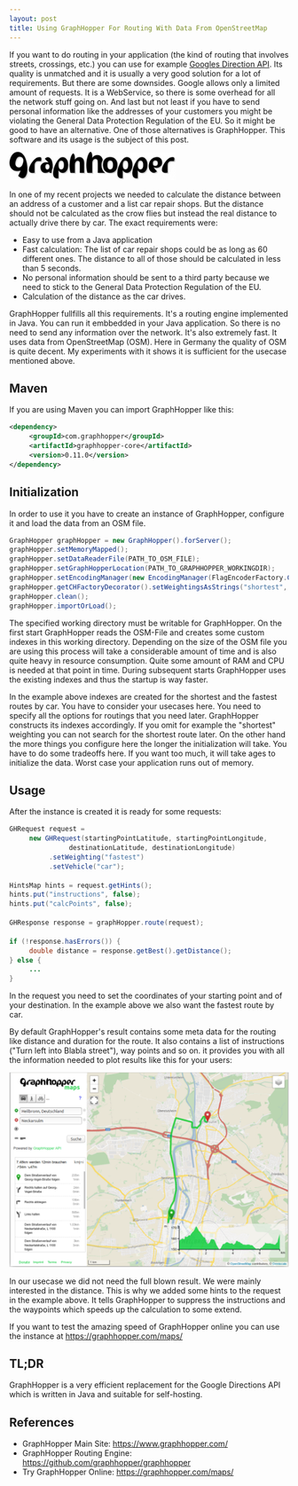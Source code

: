 ```yaml
---
layout: post
title: Using GraphHopper For Routing With Data From OpenStreetMap
---
```


If you want to do routing in your application (the kind of routing that involves streets, crossings, etc.) you can use for example [Googles Direction API](https://developers.google.com/maps/documentation/directions/intro). Its quality is unmatched and it is usually a very good solution for a lot of requirements. But there are some downsides. Google allows only a limited amount of requests. It is a WebService, so there is some overhead for all the network stuff going on. And last but not least if you have to send personal information like the addresses of your customers you might be violating the General Data Protection Regulation of the EU. So it might be good to have an alternative. One of those alternatives is GraphHopper. This software and its usage is the subject of this post.

![GraphHopper-Logo](/images/graphhopper-logo-small-300x51.png)

In one of my recent projects we needed to calculate the distance between an address of a customer and a list car repair shops. But the distance should not be calculated as the crow flies but instead the real distance to actually drive there by car. The exact requirements were:

* Easy to use from a Java application
* Fast calculation: The list of car repair shops could be as long as 60 different ones. The distance to all of those should be calculated in less than 5 seconds.
* No personal information should be sent to a third party because we need to stick to the General Data Protection Regulation of the EU.
* Calculation of the distance as the car drives.

GraphHopper fullfills all this requirements. It's a routing engine implemented in Java. You can run it embbedded in your Java application. So there is no need to send any information over the network. It's also extremely fast. It uses data from OpenStreetMap (OSM). Here in Germany the quality of OSM is quite decent. My experiments with it shows it is sufficient for the usecase mentioned above.

## Maven

If you are using Maven you can import GraphHopper like this:

````XML
<dependency>
     <groupId>com.graphhopper</groupId>
     <artifactId>graphhopper-core</artifactId>
     <version>0.11.0</version>
</dependency>
````
## Initialization

In order to use it you have to create an instance of GraphHopper, configure it and load the data from an OSM file.

````Java
GraphHopper graphHopper = new GraphHopper().forServer();
graphHopper.setMemoryMapped();
graphHopper.setDataReaderFile(PATH_TO_OSM_FILE);
graphHopper.setGraphHopperLocation(PATH_TO_GRAPHHOPPER_WORKINGDIR);
graphHopper.setEncodingManager(new EncodingManager(FlagEncoderFactory.CAR));
graphHopper.getCHFactoryDecorator().setWeightingsAsStrings("shortest", "fastest");
graphHopper.clean();
graphHopper.importOrLoad();
````
The specified working directory must be writable for GraphHopper. On the first start GraphHopper reads the OSM-File and creates some custom indexes in this working directory. Depending on the size of the OSM file you are using this process will take a considerable amount of time and is also quite heavy in resource consumption. Quite some amount of RAM and CPU is needed at that point in time. During subsequent starts GraphHopper uses the existing indexes and thus the startup is way faster.

In the example above indexes are created for the shortest and the fastest routes by car. You have to consider your usecases here. You need to specify all the options for routings that you need later. GraphHopper constructs its indexes accordingly. If you omit for example the "shortest" weighting you can not search for the shortest route later. On the other hand the more things you configure here the longer the initialization will take. You have to do some tradeoffs here. If you want too much, it will take ages to initialize the data. Worst case your application runs out of memory.

## Usage

After the instance is created it is ready for some requests:

````Java
GHRequest request = 
     new GHRequest(startingPointLatitude, startingPointLongitude, 
               destinationLatitude, destinationLongitude)
          .setWeighting("fastest")
          .setVehicle("car");

HintsMap hints = request.getHints();
hints.put("instructions", false);
hints.put("calcPoints", false);

GHResponse response = graphHopper.route(request);

if (!response.hasErrors()) {
     double distance = response.getBest().getDistance();
} else {
     ...
}
````            

In the request you need to set the coordinates of your starting point and of your destination. In the example above we also want the fastest route by car. 

By default GraphHopper's result contains some meta data for the routing like distance and duration for the route. It also contains a list of instructions ("Turn left into Blabla street"), way points and so on. it provides you with all the information needed to plot results like this for your users:

![GraphHopper-Result](/images/GraphHopper_Result.png)

In our usecase we did not need the full blown result. We were mainly interested in the distance. This is why we added some hints to the request in the example above. It tells GraphHopper to suppress the instructions and the waypoints which speeds up the calculation to some extend.

If you want to test the amazing speed of GraphHopper online you can use the instance at https://graphhopper.com/maps/

## TL;DR

GraphHopper is a very efficient replacement for the Google Directions API which is written in Java and suitable for self-hosting.

## References

 * GraphHopper Main Site: https://www.graphhopper.com/
 * GraphHopper Routing Engine: https://github.com/graphhopper/graphhopper
 * Try GraphHopper Online: https://graphhopper.com/maps/
